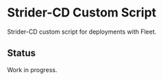 # Strider-CD Custom Script

Strider-CD custom script for deployments with Fleet.

## Status

Work in progress.
